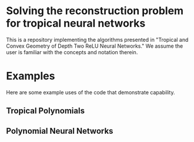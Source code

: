# Solving the reconstruction problem for tropical neural networks

This is a repository implementing the algorithms presented in "Tropical and Convex Geometry of Depth Two ReLU Neural Networks." We assume the user is familiar with the concepts and notation therein.

# Examples

Here are some example uses of the code that demonstrate capability.

## Tropical Polynomials


## Polynomial Neural Networks


